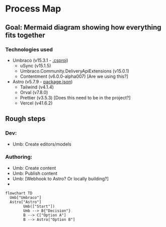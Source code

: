 # Process Map

## Goal: Mermaid diagram showing how everything fits together

### Technologies used

- Umbraco (v15.3.1 - [.csproj](https://github.com/jacksorjacksor/BuildYourOwnDeveloperBlogWithUmbraco15AndAstro/blob/b12733b9e6a2999049b2b2bade01a50c8452fe01/Code/Backend/DeveloperBlog.Umbraco/DeveloperBlog.Umbraco.csproj#L12))
  - uSync (v15.1.5)
  - Umbraco.Community.DeliveryApiExtensions (v15.0.1)
  - Contentment (v6.0.0-alpha007) [Are we using this?]
- Astro (v5.7.9 - [package.json](https://github.com/jacksorjacksor/BuildYourOwnDeveloperBlogWithUmbraco15AndAstro/blob/b12733b9e6a2999049b2b2bade01a50c8452fe01/Code/Frontend/package.json))
  - Tailwind (v4.1.4)
  - Orval (v7.8.0)
  - Prettier (v3.5.3) [Does this need to be in the project?]
  - Vercel (v41.6.2)


## Rough steps

### Dev:
- Umb: Create editors/models

### Authoring:
- Umb: Create content
- Umb: Publish content
- Umb: [Webhook to Astro? Or locally building?] 
- 



```mermaid
flowchart TD
  Umb["Umbraco"]
  Astro["Astro"]
        Umb(["Start"])
        Umb --> B{"Decision"}
        B --> C["Option A"]
        B --> Astro["Option B"]

```
